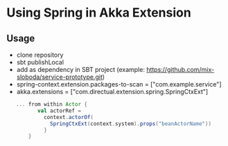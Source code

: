 # Using Spring in Akka Extension

## Usage

* clone repository
* sbt publishLocal
* add as dependency in SBT project (example: https://github.com/mix-sloboda/service-prototype.git)
* spring-context.extension.packages-to-scan = ["com.example.service"]
* akka.extensions = ["com.directual.extension.spring.SpringCtxExt"]

```scala 
   ... from within Actor { 
          val actorRef = 
            context.actorOf(
              SpringCtxExt(context.system).props("beanActorName")) 
            }
       }   
````